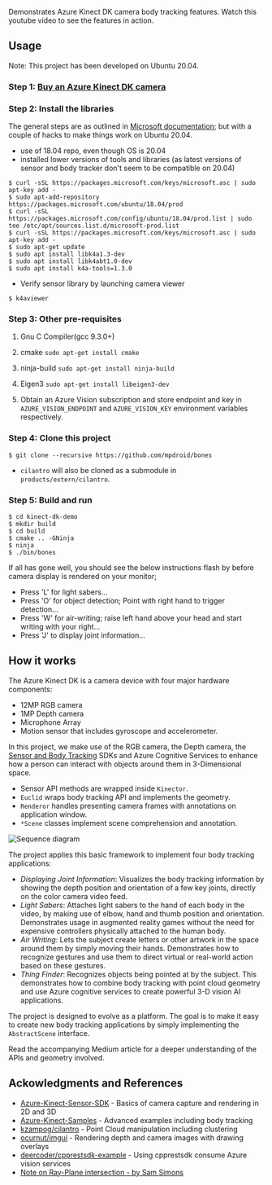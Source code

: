 Demonstrates Azure Kinect DK camera body tracking features.  Watch this youtube video to see the features in action.


## Usage
Note: This project has been developed on Ubuntu 20.04. 

### Step 1: [Buy an Azure Kinect DK camera](https://www.microsoft.com/en-us/p/azure-kinect-dk/8pp5vxmd9nhq?rtc=1&activetab=pivot:overviewtab)

### Step 2: Install the libraries
The general steps are as outlined in [Microsoft documentation](https://docs.microsoft.com/en-us/azure/Kinect-dk/sensor-sdk-download); but with a couple of hacks to make things work on Ubuntu 20.04.
- use of 18.04 repo, even though OS is 20.04
- installed lower versions of tools and libraries (as latest versions of sensor and body tracker don't seem to be compatible on 20.04) 
```
$ curl -sSL https://packages.microsoft.com/keys/microsoft.asc | sudo apt-key add -
$ sudo apt-add-repository https://packages.microsoft.com/ubuntu/18.04/prod
$ curl -sSL https://packages.microsoft.com/config/ubuntu/18.04/prod.list | sudo tee /etc/apt/sources.list.d/microsoft-prod.list
$ curl -sSL https://packages.microsoft.com/keys/microsoft.asc | sudo apt-key add -
$ sudo apt-get update
$ sudo apt install libk4a1.3-dev
$ sudo apt install libk4abt1.0-dev
$ sudo apt install k4a-tools=1.3.0

````
- Verify sensor library by launching camera viewer
````
$ k4aviewer
````

### Step 3: Other pre-requisites
1. Gnu C Compiler(gcc 9.3.0+)

2. cmake
````sudo apt-get install cmake````

2. ninja-build
````sudo apt-get install ninja-build````

3. Eigen3
````sudo apt-get install libeigen3-dev````

4. Obtain an Azure Vision subscription and store endpoint and key in `AZURE_VISION_ENDPOINT` and `AZURE_VISION_KEY` environment variables respectively.
 
### Step 4: Clone this project

````
$ git clone --recursive https://github.com/mpdroid/bones
````
- `cilantro` will also be cloned as a submodule in `products/extern/cilantro`.

### Step 5: Build and run  
````
$ cd kinect-dk-demo
$ mkdir build
$ cd build
$ cmake .. -GNinja
$ ninja
$ ./bin/bones
````
If all has gone well, you should see the below instructions flash by before camera display is rendered on your monitor;
- Press 'L' for light sabers...
- Press 'O' for object detection; Point with right hand to trigger detection...
- Press 'W' for air-writing; raise left hand above your head and start writing with your right...
- Press 'J' to display joint information...

## How it works
The Azure Kinect DK is a camera device with four major hardware components:
- 12MP RGB camera
- 1MP Depth camera
- Microphone Array
- Motion sensor that includes gyroscope and accelerometer.

In this project, we make use of the  RGB camera, the Depth camera, the [Sensor and Body Tracking](https://docs.microsoft.com/en-us/azure/Kinect-dk/)  SDKs and Azure Cognitive Services to enhance how a person can interact with objects around them in 3-Dimensional space.

- Sensor API methods are wrapped inside `Kinector`.
- `Euclid` wraps body tracking API and implements the geometry. 
- `Renderor` handles presenting camera frames with annotations on application  window.
- `*Scene` classes implement scene comprehension and annotation.

![Sequence diagram](sequence.png "Sequence diagram")

The project applies this basic framework to implement four body tracking applications: 
- *Displaying Joint Information*: Visualizes the body tracking information by showing the depth position and orientation of a few key joints, directly on the color camera video feed. 
- *Light Sabers*: Attaches light sabers to the hand of each body in the video, by making use of elbow, hand and thumb position and orientation. Demonstrates usage in augmented reality games without the need for expensive controllers physically attached to the human body.
- *Air Writing*: Lets the subject create letters or other artwork in the space around them by simply moving their hands. Demonstrates how to recognize gestures and use them to direct virtual or real-world action based on these gestures.
- *Thing Finder*: Recognizes objects being pointed at by the subject. This demonstrates how to combine body tracking with point cloud geometry and  use Azure cognitive services to create powerful 3-D vision AI applications.

The project is designed to evolve as a platform. The goal is to make it easy to create new body tracking applications by simply implementing the `AbstractScene` interface.

Read the accompanying Medium article for a deeper understanding of the APIs and geometry involved.


## Ackowledgments and References
- [Azure-Kinect-Sensor-SDK](https://github.com/microsoft/Azure-Kinect-Sensor-SDK) - Basics of camera capture and rendering in 2D and 3D
- [Azure-Kinect-Samples](https://github.com/microsoft/Azure-Kinect-Samples) - Advanced examples including body tracking
- [kzampog/cilantro](https://github.com/kzampog/cilantro) - Point Cloud manipulation including clustering
- [ocurnut/imgui](https://github.com/ocornut/imgui) - Rendering depth and camera images with drawing overlays
- [deercoder/cpprestsdk-example](https://github.com/deercoder/cpprestsdk-example) - Using cpprestsdk consume Azure vision services
- [Note on Ray-Plane intersection - by Sam Simons](https://samsymons.com/blog/math-notes-ray-plane-intersection/)
